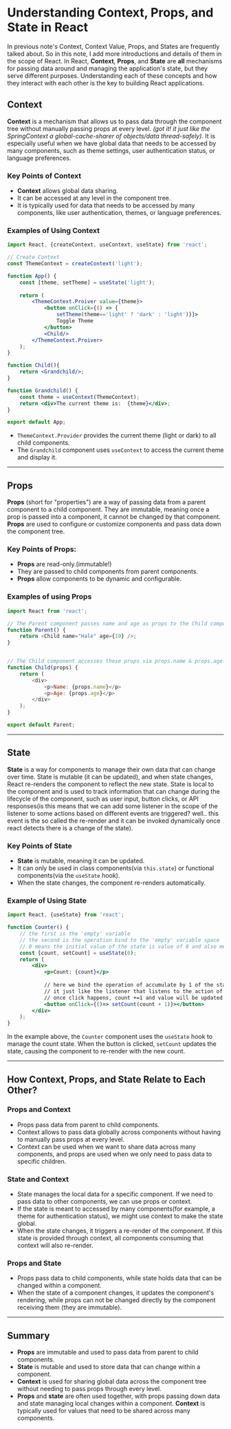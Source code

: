 # Understanding Context, Props, and State in React

In previous note's Context, Context Value, Props, and States are frequently talked about. So in this note, I add more introductions and details of them in the scope of React.
In React, **Context**, **Props**, and **State** are **all** mechanisms for passing data around and managing the application's state, but they serve different purposes.
Understanding each of these concepts and how they interact with each other is the key to building React applications. 

## Context 
**Context** is a mechanism that allows us to pass data through the component tree without manually passing props at every level.
_(got it! it just like the SpringContext a global-cache-sharer of objects/data thread-safely)_. 
It is especially useful when we have global data that needs to be accessed by many components, such as theme settings, user authentication status, or language preferences. 

### Key Points of Context 
* **Context** allows global data sharing. 
* It can be accessed at any level in the component tree. 
* It is typically used for data that needs to be accessed by many components, like user authentication, themes, or language preferences. 

### Examples of Using Context 
```jsx
import React, {createContext, useContext, useState} from 'react'; 

// Create Context 
const ThemeContext = createContext('light'); 

function App() {
    const [theme, setTheme] = useState('light'); 
    
    return (
        <ThemeContext.Proiver value={theme}>
            <button onClick={() => {
                setTheme(theme=='light' ? 'dark' : 'light')}}>
                Toggle Theme
            </button>
            <Child/>
        </ThemeContext.Proiver>
    ); 
}

function Child(){
    return <Grandchild/>; 
}

function Grandchild() {
    const theme = useContext(ThemeContext);
    return <div>The current theme is:  {theme}</div>; 
}

export default App; 
```
* `ThemeContext.Provider` provides the current theme (light or dark) to all child components. 
* The `Grandchild` component uses `useContext` to access the current theme and display it. 



--- 
## Props
**Props** (short for "properties") are a way of passing data from a parent component to a child component. 
They are immutable, meaning once a prop is passed into a component, it cannot be changed by that component. 
**Props** are used to configure or customize components and pass data down the component tree. 

### Key Points of Props:
* **Props** are read-only.(immutable!)
* They are passed to child components from parent components. 
* **Props** allow components to be dynamic and configurable. 

### Examples of using Props
```javascript
import React from 'react'; 

// The Parent component passes name and age as props to the Child component 
function Parent() {
    return <Child name="Hale" age={19} />; 
}


// The Child component accesses these props via props.name & props.age. 
function Child(props) {
    return (
        <div>
            <p>Name: {props.name}</p>
            <p>Age: {props.age}</p>
        </div>
    ); 
}

export default Parent; 
```

--- 

## State
**State** is a way for components to manage their own data that can change over time. State is mutable (it can be updated),
and when state changes, React re-renders the component to reflect the new state. 
State is local to the component and is used to track information that can change during the lifecycle of the component, such as user input, button clicks, or API responses(is this means that we can add some listener in the scope of the listener to some actions based on different events are triggered? well.. this event is the so called the re-render and it can be invoked dynamically once react detects there is a change of the state).

### Key Points of State 
* **State** is mutable, meaning it can be updated. 
* It can only be used in class components(via `this.state`) or functional components(via the `useState` hook). 
* When the state changes, the component re-renders automatically. 

### Example of Using State 
```jsx
import React, {useState} from 'react'; 

function Counter() {
    // the first is the 'empty' variable
    // the second is the operation bind to the 'empty' variable space
    // 0 means the initial value of the state is value of 0 and also means it is an integer type 
    const [count, setCount] = useState(0); 
    return (
        <div>
            <p>Count: {count}</p>
            
            // here we bind the operation of accumulate by 1 of the state type value 
            // it just like the listener that listens to the action of button's onClick 
            // once click happens, count +=1 and value will be updated to the local-global-value of the count in tyep of integer with init value of 0
            <button onClick={()=> setCount(count + 1)}></button>
        </div>
    ); 
}

```

In the example above, the `Counter` component uses the `useState` hook to manage the count state.
When the button is clicked, `setCount` updates the state, causing the component to re-render with the new count. 

--- 

## How Context, Props, and State Relate to Each Other? 
### Props and Context
* Props pass data from parent to child components. 
* Context allows to pass data globally across components without having to manually pass props at every level.
* Context can be used when we want to share data across many components, and props are used when we only need to pass data to specific children. 

### State and Context
* State manages the local data for a specific component. If we need to pass data to other components, we can use props or context. 
* If the state is meant to accessed by many components(for example, a theme for authentication status), we might use context to make the state global.
* When the state changes, it triggers a re-render of the component. If this state is provided through context, all components consuming that context will also re-render. 

### Props and State
* Props pass data to child components, while state holds data that can be changed within a component. 
* When the state of a component changes, it updates the component's rendering, while props can not be changed directly by the component receiving them (they are immutable). 


--- 
## Summary 
- **Props** are immutable and used to pass data from parent to child components. 
- **State** is mutable and used to store data that can change within a component. 
- **Context** is used for sharing global data across the component tree without needing to pass props through every level. 
- **Props** and **state** are often used together, with props passing down data and state managing local changes within a component. **Context** is typically used for values that need to be shared across many components. 